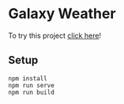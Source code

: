 # Galaxy Weather

To try this project [click here](https://biglidio.github.io/galaxy-weather/)!

## Setup
```
npm install
npm run serve
npm run build
```